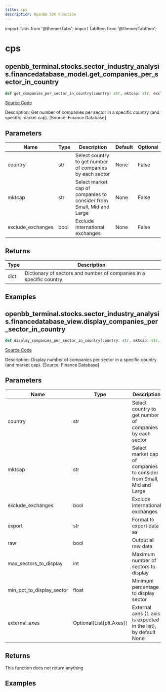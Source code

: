 ```yaml
---
title: cps
description: OpenBB SDK Function
---
```


import Tabs from '@theme/Tabs';
import TabItem from '@theme/TabItem';

# cps

<Tabs>
<TabItem value="model" label="Model" default>

## openbb_terminal.stocks.sector_industry_analysis.financedatabase_model.get_companies_per_sector_in_country

```python title='openbb_terminal/stocks/sector_industry_analysis/financedatabase_model.py'
def get_companies_per_sector_in_country(country: str, mktcap: str, exclude_exchanges: bool) -> dict
```
[Source Code](https://github.com/OpenBB-finance/OpenBBTerminal/tree/main/openbb_terminal/stocks/sector_industry_analysis/financedatabase_model.py#L205)

Description: Get number of companies per sector in a specific country (and specific market cap). [Source: Finance Database]

## Parameters

| Name | Type | Description | Default | Optional |
| ---- | ---- | ----------- | ------- | -------- |
| country | str | Select country to get number of companies by each sector | None | False |
| mktcap | str | Select market cap of companies to consider from Small, Mid and Large | None | False |
| exclude_exchanges | bool | Exclude international exchanges | None | False |

## Returns

| Type | Description |
| ---- | ----------- |
| dict | Dictionary of sectors and number of companies in a specific country |

## Examples



</TabItem>
<TabItem value="view" label="View">

## openbb_terminal.stocks.sector_industry_analysis.financedatabase_view.display_companies_per_sector_in_country

```python title='openbb_terminal/stocks/sector_industry_analysis/financedatabase_view.py'
def display_companies_per_sector_in_country(country: str, mktcap: str, exclude_exchanges: bool, export: str, raw: bool, max_sectors_to_display: int, min_pct_to_display_sector: float, external_axes: Optional[List[matplotlib.axes._axes.Axes]]) -> None
```
[Source Code](https://github.com/OpenBB-finance/OpenBBTerminal/tree/main/openbb_terminal/stocks/sector_industry_analysis/financedatabase_view.py#L238)

Description: Display number of companies per sector in a specific country (and market cap). [Source: Finance Database]

## Parameters

| Name | Type | Description | Default | Optional |
| ---- | ---- | ----------- | ------- | -------- |
| country | str | Select country to get number of companies by each sector | None | False |
| mktcap | str | Select market cap of companies to consider from Small, Mid and Large | None | False |
| exclude_exchanges | bool | Exclude international exchanges | None | False |
| export | str | Format to export data as | None | False |
| raw | bool | Output all raw data | None | False |
| max_sectors_to_display | int | Maximum number of sectors to display | None | False |
| min_pct_to_display_sector | float | Minimum percentage to display sector | None | False |
| external_axes | Optional[List[plt.Axes]] | External axes (1 axis is expected in the list), by default None | None | True |

## Returns

This function does not return anything

## Examples



</TabItem>
</Tabs>